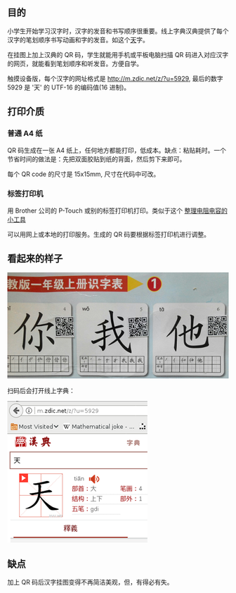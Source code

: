 ## 目的

小学生开始学习汉字时，汉字的发音和书写顺序很重要。线上字典汉典提供了每个汉字的笔划顺序书写动画和字的发音。如这个[天](http://m.zdic.net/z/?u=5929)字。

在挂图上加上汉典的 QR 码，学生就能用手机或平板电脑扫描 QR 码进入对应汉字的网页，就能看到笔划顺序和听发音。方便自学。

触摸设备版，每个汉字的网址格式是 http://m.zdic.net/z/?u=5929, 最后的数字 5929 是 '天' 的 UTF-16 的编码值(16 进制)。

## 打印介质

### 普通 A4 纸

QR 码生成在一张 A4 纸上，任何地方都能打印，低成本。缺点：粘贴耗时。一个节省时间的做法是：先把双面胶贴到纸的背面，然后剪下来即可。

每个 QR code 的尺寸是 15x15mm, 尺寸在代码中可改。

### 标签打印机

用 Brother 公司的 P-Touch 或别的标签打印机打印。类似于这个 [整理电阻电容的小工具](https://github.com/atommann/smd_ptouch)

可以用网上或本地的打印服务。生成的 QR 码要根据标签打印机进行调整。

## 看起来的样子

![image](https://github.com/atommann/Chinese-wallchart-qr-addon/blob/master/wallchart.jpg)

扫码后会打开线上字典：

![image](https://github.com/atommann/Chinese-wallchart-qr-addon/blob/master/m_zdic.png)

## 缺点

加上 QR 码后汉字挂图变得不再简洁美观，但，有得必有失。


